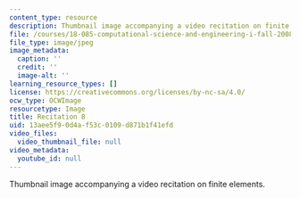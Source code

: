 ```yaml
---
content_type: resource
description: Thumbnail image accompanying a video recitation on finite elements.
file: /courses/18-085-computational-science-and-engineering-i-fall-2008/13aee5f90d4af53c0109d871b1f41efd_r8.jpg
file_type: image/jpeg
image_metadata:
  caption: ''
  credit: ''
  image-alt: ''
learning_resource_types: []
license: https://creativecommons.org/licenses/by-nc-sa/4.0/
ocw_type: OCWImage
resourcetype: Image
title: Recitation 8
uid: 13aee5f9-0d4a-f53c-0109-d871b1f41efd
video_files:
  video_thumbnail_file: null
video_metadata:
  youtube_id: null
---
```

Thumbnail image accompanying a video recitation on finite elements.